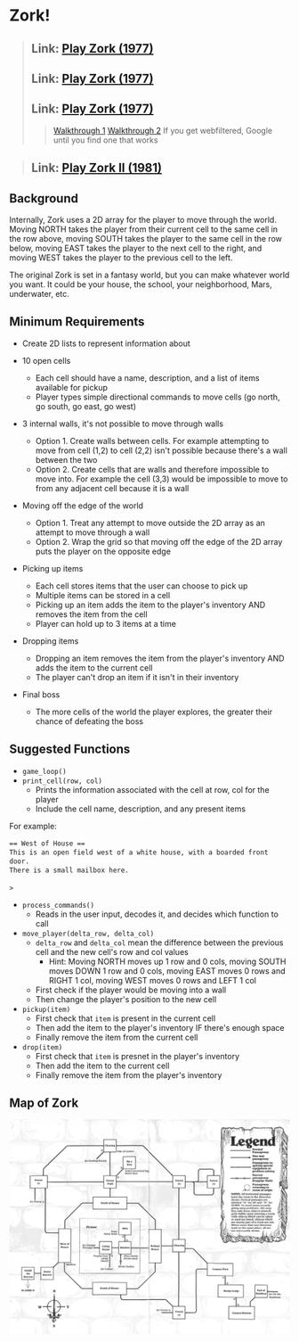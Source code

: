 # Zork!

> ## Link: [Play Zork (1977)](http://textadventures.co.uk/games/play/5zyoqrsugeopel3ffhz_vq)
> ## Link: [Play Zork (1977)](https://playclassic.games/games/adventure-dos-games-online/play-zork-great-underground-empire-online/play/)
> ## Link: [Play Zork (1977)](https://www.pcjs.org/software/pcx86/game/infocom/zork1/)
> > [Walkthrough 1](https://web.mit.edu/marleigh/www/portfolio/Files/zork/transcript.html)
> > [Walkthrough 2](http://www.eristic.net/games/infocom/zork1.html)
> If you get webfiltered, Google until you find one that works

> ## Link: [Play Zork II (1981)](https://playclassic.games/games/adventure-dos-games-online/play-zork-ii-wizard-frobozz-online/play/)

## Background
Internally, Zork uses a 2D array for the player to move through the world. Moving NORTH takes the player from their current cell to the same cell in the row above, moving SOUTH takes the player to the same cell in the row below, moving EAST takes the player to the next cell to the right, and moving WEST takes the player to the previous cell to the left.

The original Zork is set in a fantasy world, but you can make whatever world you want. It could be your house, the school, your neighborhood, Mars, underwater, etc.

## Minimum Requirements
 - Create 2D lists to represent information about 

 - 10 open cells
    - Each cell should have a name, description, and a list of items available for pickup
    - Player types simple directional commands to move cells (go north, go south, go east, go west)
 
 - 3 internal walls, it's not possible to move through walls
    - Option 1. Create walls between cells. For example attempting to move from cell (1,2) to cell (2,2) isn't possible because there's a wall between the two
    - Option 2. Create cells that are walls and therefore impossible to move into. For example the cell (3,3) would be impossible to move to from any adjacent cell because it is a wall
  
 - Moving off the edge of the world
    - Option 1. Treat any attempt to move outside the 2D array as an attempt to move through a wall
    - Option 2. Wrap the grid so that moving off the edge of the 2D array puts the player on the opposite edge

 - Picking up items
    - Each cell stores items that the user can choose to pick up
    - Multiple items can be stored in a cell
    - Picking up an item adds the item to the player's inventory AND removes the item from the cell
    - Player can hold up to 3 items at a time

 - Dropping items
    - Dropping an item removes the item from the player's inventory AND adds the item to the current cell
    - The player can't drop an item if it isn't in their inventory

 - Final boss
    - The more cells of the world the player explores, the greater their chance of defeating the boss

## Suggested Functions
 - `game_loop()`
 - `print_cell(row, col)`
    - Prints the information associated with the cell at row, col for the player
    - Include the cell name, description, and any present items

For example:
```
== West of House ==
This is an open field west of a white house, with a boarded front door.
There is a small mailbox here.

>
```

 - `process_commands()`
    - Reads in the user input, decodes it, and decides which function to call
 - `move_player(delta_row, delta_col)`
    - `delta_row` and `delta_col` mean the difference between the previous cell and the new cell's row and col values
       - Hint: Moving NORTH moves up 1 row and 0 cols, moving SOUTH moves DOWN 1 row and 0 cols, moving EAST moves 0 rows and RIGHT 1 col, moving WEST moves 0 rows and LEFT 1 col
    - First check if the player would be moving into a wall
    - Then change the player's position to the new cell
 - `pickup(item)`
    - First check that `item` is present in the current cell
    - Then add the item to the player's inventory IF there's enough space
    - Finally remove the item from the current cell
 - `drop(item)`
    - First check that `item` is presnet in the player's inventory
    - Then add the item to the current cell
    - Finally remove the item from the player's inventory

## Map of Zork
![image](./map.jpg)

